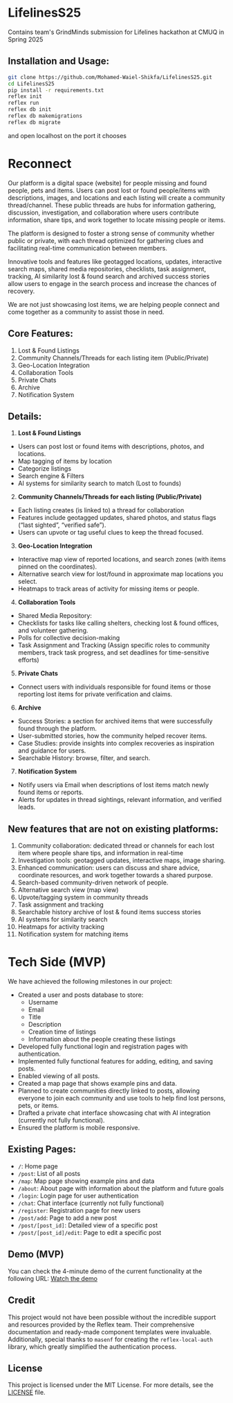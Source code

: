 # LifelinesS25
Contains team's GrindMinds submission for Lifelines hackathon at CMUQ in Spring 2025

## Installation and Usage:

```bash
git clone https://github.com/Mohamed-Waiel-Shikfa/LifelinesS25.git
cd LifelinesS25
pip install -r requirements.txt
reflex init
reflex run
reflex db init  
reflex db makemigrations
reflex db migrate
```

and open localhost on the port it chooses

# Reconnect

Our platform is a digital space (website) for people missing and found people, pets and items. Users can post lost or found people/items with descriptions, images, and locations and each listing will create a community thread/channel. These public threads are hubs for information gathering, discussion, investigation, and collaboration where users contribute information, share tips, and work together to locate missing people or items. 

The platform is designed to foster a strong sense of community whether public or private, with each thread optimized for gathering clues and facilitating real-time communication between members. 

Innovative tools and features like geotagged locations, updates, interactive search maps, shared media repositories, checklists, task assignment, tracking, AI similarity lost & found search and archived success stories allow users to engage in the search process and increase the chances of recovery. 

We are not just showcasing lost items, we are helping people connect and come together as a community to assist those in need.

		
## Core Features:
1. Lost & Found Listings 
2. Community Channels/Threads for each listing item (Public/Private)
3. Geo-Location Integration
4. Collaboration Tools
5. Private Chats
6. Archive
7. Notification System

## Details:
1. **Lost & Found Listings**
-  Users can post lost or found items with descriptions, photos, and locations.
- Map tagging of items by location
- Categorize listings
- Search engine & Filters
- AI systems for similarity search to match (Lost to founds)

2. **Community Channels/Threads for each listing (Public/Private)**
- Each listing creates (is linked to) a thread for collaboration
- Features include geotagged updates, shared photos, and status flags (“last sighted”, “verified safe”).
- Users can upvote or tag useful clues to keep the thread focused.

3. **Geo-Location Integration**
- Interactive map view of reported locations, and search zones (with items pinned on the coordinates). 
- Alternative search view for lost/found in approximate map locations you select.
- Heatmaps to track areas of activity for missing items or people.

4. **Collaboration Tools**
- Shared Media Repository: 
- Checklists for tasks like calling shelters, checking lost & found offices, and volunteer gathering.
- Polls for collective decision-making
- Task Assignment and Tracking (Assign specific roles to community members, track task progress, and set deadlines for time-sensitive efforts)

5. **Private Chats**
- Connect users with individuals responsible for found items or those reporting lost items for private verification and claims.

6. **Archive**
- Success Stories: a section for archived items that were successfully found through the platform.
- User-submitted stories, how the community helped recover items.
- Case Studies: provide insights into complex recoveries as inspiration and guidance for users.
- Searchable History: browse, filter, and search.

7. **Notification System**
- Notify users via Email when descriptions of lost items match newly found items or reports.
- Alerts for updates in thread sightings, relevant information, and verified leads.

## New features that are not on existing platforms:
1. Community collaboration: dedicated thread or channels for each lost item where people share tips, and information in real-time
2. Investigation tools: geotagged updates, interactive maps, image sharing.
3. Enhanced communication: users can discuss and share advice, coordinate resources, and work together towards a shared purpose.
4. Search-based community-driven network of people.
5. Alternative search view (map view)
6. Upvote/tagging system in community threads
7. Task assignment and tracking 
8. Searchable history archive of lost & found items success stories
9. AI systems for similarity search
10. Heatmaps for activity tracking
11. Notification system for matching items

# Tech Side (MVP)

We have achieved the following milestones in our project:

- Created a user and posts database to store:
  - Username
  - Email
  - Title
  - Description
  - Creation time of listings
  - Information about the people creating these listings
- Developed fully functional login and registration pages with authentication.
- Implemented fully functional features for adding, editing, and saving posts.
- Enabled viewing of all posts.
- Created a map page that shows example pins and data.
- Planned to create communities directly linked to posts, allowing everyone to join each community and use tools to help find lost persons, pets, or items.
- Drafted a private chat interface showcasing chat with AI integration (currently not fully functional).
- Ensured the platform is mobile responsive.

## Existing Pages:

- `/`: Home page
- `/post`: List of all posts
- `/map`: Map page showing example pins and data
- `/about`: About page with information about the platform and future goals
- `/login`: Login page for user authentication
- `/chat`: Chat interface (currently not fully functional)
- `/register`: Registration page for new users
- `/post/add`: Page to add a new post
- `/post/[post_id]`: Detailed view of a specific post
- `/post/[post_id]/edit`: Page to edit a specific post

## Demo (MVP)

You can check the 4-minute demo of the current functionality at the following URL: [Watch the demo](https://www.youtube.com/watch?v=yAy-UUYEOLA)

## Credit

This project would not have been possible without the incredible support and resources provided by the Reflex team. Their comprehensive documentation and ready-made component templates were invaluable. Additionally, special thanks to `masenf` for creating the `reflex-local-auth` library, which greatly simplified the authentication process.

## License

This project is licensed under the MIT License. For more details, see the [LICENSE](https://github.com/Mohamed-Waiel-Shikfa/LifelinesS25/blob/main/LICENSE) file.

